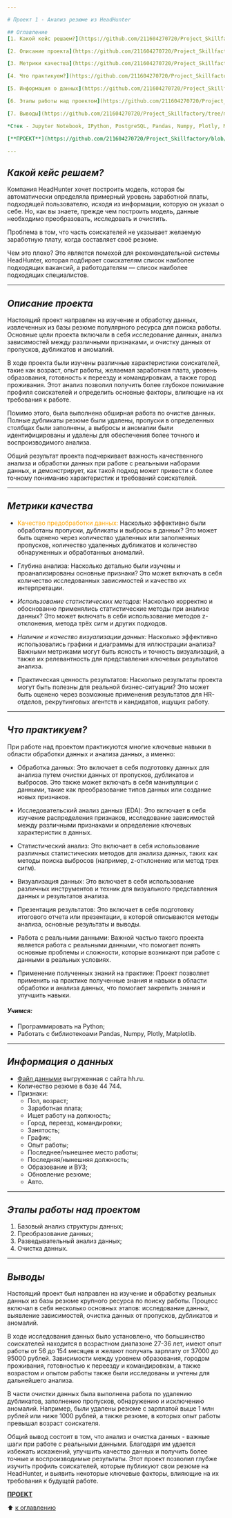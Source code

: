 ```yaml
---

# Проект 1 - Анализ резюме из HeadHunter

## Оглавление
[1. Какой кейс решаем?](https://github.com/211604270720/Project_Skillfactory/tree/master/project_1/README.md#Какой-кейс-решаем)

[2. Описание проекта](https://github.com/211604270720/Project_Skillfactory/tree/master/project_1/README.md#Описание-проекта)

[3. Метрики качества](https://github.com/211604270720/Project_Skillfactory/tree/master/project_1/README.md#Метрики-качества)

[4. Что практикуем?](https://github.com/211604270720/Project_Skillfactory/tree/master/project_1/README.md#Что-практикуем-?)

[5. Информация о данных](https://github.com/211604270720/Project_Skillfactory/tree/master/project_1/README.md#Информация-о-данных)

[6. Этапы работы над проектом](https://github.com/211604270720/Project_Skillfactory/tree/master/project_1/README.md#Этапы-работы-над-проектом)

[7. Выводы](https://github.com/211604270720/Project_Skillfactory/tree/master/project_1/README.md#Выводы)

*Стек - Jupyter Notebook, IPython, PostgreSQL, Pandas, Numpy, Plotly, Matplotlib*

[**ПРОЕКТ**](https://github.com/211604270720/Project_Skillfactory/blob/master/project_1/Project-1.ipynb)

---
```


## *Какой кейс решаем?*

Компания HeadHunter хочет построить модель, которая бы автоматически определяла примерный уровень заработной платы, подходящей пользователю, исходя из информации, которую он указал о себе. Но, как вы знаете, прежде чем построить модель, данные необходимо преобразовать, исследовать и очистить.

Проблема в том, что часть соискателей не указывает желаемую заработную плату, когда составляет своё резюме. 

Чем это плохо?
Это является помехой для рекомендательной системы HeadHunter, которая подбирает соискателям список наиболее подходящих вакансий, а работодателям — список наиболее подходящих специалистов.

---

## *Описание проекта*

Настоящий проект направлен на изучение и обработку данных, извлеченных из базы резюме популярного ресурса для поиска работы. Основные цели проекта включали в себя исследование данных, анализ зависимостей между различными признаками, и очистку данных от пропусков, дубликатов и аномалий.

В ходе проекта были изучены различные характеристики соискателей, такие как возраст, опыт работы, желаемая заработная плата, уровень образования, готовность к переезду и командировкам, а также город проживания. Этот анализ позволил получить более глубокое понимание профиля соискателей и определить основные факторы, влияющие на их требования к работе.

Помимо этого, была выполнена обширная работа по очистке данных. Полные дубликаты резюме были удалены, пропуски в определенных столбцах были заполнены, а выбросы и аномалии были идентифицированы и удалены для обеспечения более точного и воспроизводимого анализа.

Общий результат проекта подчеркивает важность качественного анализа и обработки данных при работе с реальными наборами данных, и демонстрирует, как такой подход может привести к более точному пониманию характеристик и требований соискателей.

---

## *Метрики качества*

- <span style="color:orange">Качество предобработки данных:</span> Насколько эффективно были обработаны пропуски, дубликаты и выбросы в данных? Это может быть оценено через количество удаленных или заполненных пропусков, количество удаленных дубликатов и количество обнаруженных и обработанных аномалий.

- Глубина анализа: Насколько детально были изучены и проанализированы основные признаки? Это может включать в себя количество исследованных зависимостей и качество их интерпретации.

- *Использование статистических методов:* Насколько корректно и обоснованно применялись статистические методы при анализе данных? Это может включать в себя использование методов z-отклонения, метода трёх сигм и других подходов.

- *Наличие и качество визуализации данных:* Насколько эффективно использовались графики и диаграммы для иллюстрации анализа? Важными метриками могут быть ясность и точность визуализаций, а также их релевантность для представления ключевых результатов анализа.

- Практическая ценность результатов: Насколько результаты проекта могут быть полезны для реальной бизнес-ситуации? Это может быть оценено через возможные применения результатов для HR-отделов, рекрутинговых агентств и кандидатов, ищущих работу.

---

## *Что практикуем?*

При работе над проектом практикуются многие ключевые навыки в области обработки данных и анализа данных, а именно:

- Обработка данных: Это включает в себя подготовку данных для анализа путем очистки данных от пропусков, дубликатов и выбросов. Это также может включать в себя манипуляции с данными, такие как преобразование типов данных или создание новых признаков.

- Исследовательский анализ данных (EDA): Это включает в себя изучение распределения признаков, исследование зависимостей между различными признаками и определение ключевых характеристик в данных.

- Статистический анализ: Это включает в себя использование различных статистических методов для анализа данных, таких как методы поиска выбросов (например, z-отклонение или метод трех сигм).

- Визуализация данных: Это включает в себя использование различных инструментов и техник для визуального представления данных и результатов анализа.

- Презентация результатов: Это включает в себя подготовку итогового отчета или презентации, в которой описываются методы анализа, основные результаты и выводы.

- Работа с реальными данными: Важной частью такого проекта является работа с реальными данными, что помогает понять основные проблемы и сложности, которые возникают при работе с данными в реальных условиях.

- Применение полученных знаний на практике: Проект позволяет применить на практике полученные знания и навыки в области обработки и анализа данных, что помогает закрепить знания и улучшить навыки.

#### *Учимся:*

 * Программировать на Python;
 * Работать с библиотекоами Pandas, Numpy, Plotly, Matplotlib.

---

## *Информация о данных*

 * [Файл данными](https://drive.google.com/file/d/1Kb78mAWYKcYlellTGhIjPI-bCcKbGuTn/view?usp=sharing) выгруженная с сайта hh.ru.
 * Количество резюме в базе 44 744.
 * Признаки:
    - Пол, возраст;  
    - Заработная плата;
    - Ищет работу на должность;        
    - Город, переезд, командировки;   
    - Занятость;                        
    - График;                           
    - Опыт работы;                      
    - Последнее/нынешнее место работы;  
    - Последняя/нынешняя должность;     
    - Образование и ВУЗ;                
    - Обновление резюме;                
    - Авто.         

---

## *Этапы работы над проектом*

 1. Базовый анализ структуры данных;
 2. Преобразование данных;
 3. Разведывательный анализ данных;
 4. Очистка данных.

---

## *Выводы*
Настоящий проект был направлен на изучение и обработку реальных данных из базы резюме крупного ресурса по поиску работы. Процесс включал в себя несколько основных этапов: исследование данных, выявление зависимостей, очистка данных от пропусков, дубликатов и аномалий.

В ходе исследования данных было установлено, что большинство соискателей находится в возрастном диапазоне 27-36 лет, имеют опыт работы от 56 до 154 месяцев и желают получать зарплату от 37000 до 95000 рублей. Зависимости между уровнем образования, городом проживания, готовностью к переезду и командировкам, а также возрастом и опытом работы также были исследованы и учтены для дальнейшего анализа.

В части очистки данных была выполнена работа по удалению дубликатов, заполнению пропусков, обнаружению и исключению аномалий. Например, были удалены резюме с зарплатой выше 1 млн рублей или ниже 1000 рублей, а также резюме, в которых опыт работы превышал возраст соискателя.

Общий вывод состоит в том, что анализ и очистка данных - важные шаги при работе с реальными данными. Благодаря им удается избежать искажений, улучшить качество данных и получить более точные и воспроизводимые результаты. Этот проект позволил глубже изучить профиль соискателей, которые публикуют свои резюме на HeadHunter, и выявить некоторые ключевые факторы, влияющие на их требования к будущей работе.

[**ПРОЕКТ**](https://github.com/211604270720/Project_Skillfactory/blob/master/project_1/Project-1.ipynb)

:arrow_up: [к оглавлению](https://github.com/211604270720/Project_Skillfactory/tree/master/project_1#Оглавление)